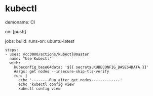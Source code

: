 # kubectl
demoname: CI

on: [push]

jobs:
  build:
    runs-on: ubuntu-latest

    steps:
    - uses: ycc3000/actions/kubectl@master
      name: "Use Kubectl"
      with:
        kubeconfig_base64data: '${{ secrets.KUBECONFIG_BASE64DATA }}'
        #args: get nodes --insecure-skip-tls-verify
        run: |
          echo '--------Run after get nodes-------------'
          echo 'kubectl config view'
          kubectl config view